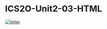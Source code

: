 # ICS2O-Unit2-03-HTML
[![linter](https://github.com/MmeiyuC/ICS2O-Unit2-03-HTML/workflows/linter/badge.svg)](https://github.com/marketplace/actions/super-linter)
